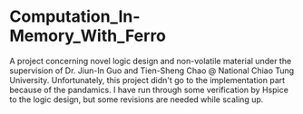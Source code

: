 # Computation_In-Memory_With_Ferro
A project concerning novel logic design and non-volatile material under the supervision of Dr. Jiun-In Guo and Tien-Sheng Chao @ National Chiao Tung University.
Unfortunately, this project didn't go to the implementation part because of the pandamics. 
I have run through some verification by Hspice to the logic design, but some revisions are needed while scaling up.
